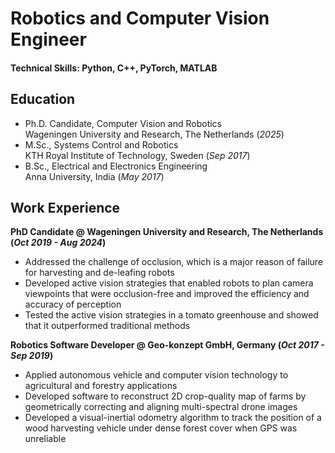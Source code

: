 # Robotics and Computer Vision Engineer

#### Technical Skills: Python, C++, PyTorch, MATLAB

## Education
- Ph.D. Candidate, Computer Vision and Robotics  
  Wageningen University and Research, The Netherlands (_2025_)								       		
- M.Sc., Systems Control and Robotics  
  KTH Royal Institute of Technology, Sweden (_Sep 2017_)	 			        		
- B.Sc., Electrical and Electronics Engineering  
  Anna University, India (_May 2017_)

## Work Experience
**PhD Candidate @ Wageningen University and Research, The Netherlands (_Oct 2019 - Aug 2024_)**
- Addressed the challenge of occlusion, which is a major reason of failure for harvesting and de-leafing robots
- Developed active vision strategies that enabled robots to plan camera viewpoints that were occlusion-free and improved the efficiency and accuracy of perception
- Tested the active vision strategies in a tomato greenhouse and showed that it outperformed traditional methods

**Robotics Software Developer @ Geo-konzept GmbH, Germany (_Oct 2017 - Sep 2019_)**
- Applied autonomous vehicle and computer vision technology to agricultural and forestry applications
- Developed software to reconstruct 2D crop-quality map of farms by geometrically correcting and aligning multi-spectral drone images
- Developed a visual-inertial odometry algorithm to track the position of a wood harvesting vehicle under dense forest cover when GPS was unreliable
